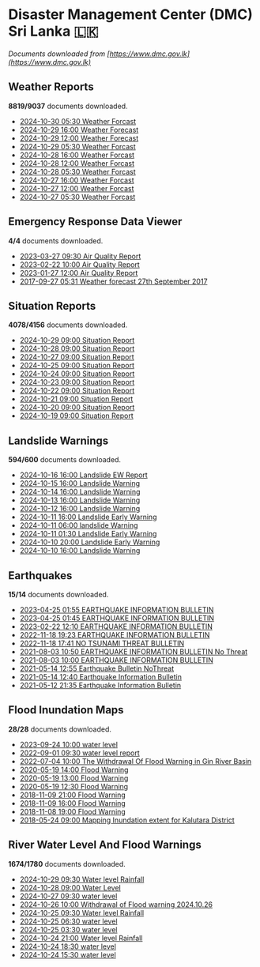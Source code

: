 # Disaster Management Center (DMC) Sri Lanka :sri_lanka:

*Documents downloaded from [https://www.dmc.gov.lk](https://www.dmc.gov.lk)*

## Weather Reports

**8819/9037** documents downloaded.

* [2024-10-30 05:30 Weather Forcast](data/weather-reports/20241030.0530.weather-forcast.pdf)
* [2024-10-29 16:00 Weather Forecast](data/weather-reports/20241029.1600.weather-forecast.pdf)
* [2024-10-29 12:00 Weather Forecast](data/weather-reports/20241029.1200.weather-forecast.pdf)
* [2024-10-29 05:30 Weather Forcast](data/weather-reports/20241029.0530.weather-forcast.pdf)
* [2024-10-28 16:00 Weather Forcast](data/weather-reports/20241028.1600.weather-forcast.pdf)
* [2024-10-28 12:00 Weather Forcast](data/weather-reports/20241028.1200.weather-forcast.pdf)
* [2024-10-28 05:30 Weather Forcast](data/weather-reports/20241028.0530.weather-forcast.pdf)
* [2024-10-27 16:00 Weather Forcast](data/weather-reports/20241027.1600.weather-forcast.pdf)
* [2024-10-27 12:00 Weather Forcast](data/weather-reports/20241027.1200.weather-forcast.pdf)
* [2024-10-27 05:30 Weather Forcast](data/weather-reports/20241027.0530.weather-forcast.pdf)

## Emergency Response Data Viewer

**4/4** documents downloaded.

* [2023-03-27 09:30 Air Quality Report](data/emergency-response-data-viewer/20230327.0930.air-quality-report.pdf)
* [2023-02-22 10:00 Air Quality Report](data/emergency-response-data-viewer/20230222.1000.air-quality-report.pdf)
* [2023-01-27 12:00 Air Quality Report](data/emergency-response-data-viewer/20230127.1200.air-quality-report.pdf)
* [2017-09-27 05:31 Weather forecast 27th September 2017](data/emergency-response-data-viewer/20170927.0531.weather-forecast-27th-september-2017.pdf)

## Situation Reports

**4078/4156** documents downloaded.

* [2024-10-29 09:00 Situation Report](data/situation-reports/20241029.0900.situation-report.pdf)
* [2024-10-28 09:00 Situation Report](data/situation-reports/20241028.0900.situation-report.pdf)
* [2024-10-27 09:00 Situation Report](data/situation-reports/20241027.0900.situation-report.pdf)
* [2024-10-25 09:00 Situation Report](data/situation-reports/20241025.0900.situation-report.pdf)
* [2024-10-24 09:00 Situation Report](data/situation-reports/20241024.0900.situation-report.pdf)
* [2024-10-23 09:00 Situation Report](data/situation-reports/20241023.0900.situation-report.pdf)
* [2024-10-22 09:00 Situation Report](data/situation-reports/20241022.0900.situation-report.pdf)
* [2024-10-21 09:00 Situation Report](data/situation-reports/20241021.0900.situation-report.pdf)
* [2024-10-20 09:00 Situation Report](data/situation-reports/20241020.0900.situation-report.pdf)
* [2024-10-19 09:00 Situation Report](data/situation-reports/20241019.0900.situation-report.pdf)

## Landslide Warnings

**594/600** documents downloaded.

* [2024-10-16 16:00 Landslide EW Report](data/landslide-warnings/20241016.1600.landslide-ew-report.pdf)
* [2024-10-15 16:00 Landslide Warning](data/landslide-warnings/20241015.1600.landslide-warning.pdf)
* [2024-10-14 16:00 Landslide Warning](data/landslide-warnings/20241014.1600.landslide-warning.pdf)
* [2024-10-13 16:00 Landslide Warning](data/landslide-warnings/20241013.1600.landslide-warning.pdf)
* [2024-10-12 16:00 Landslide Warning](data/landslide-warnings/20241012.1600.landslide-warning.pdf)
* [2024-10-11 16:00 Landslide Early Warning](data/landslide-warnings/20241011.1600.landslide-early-warning.pdf)
* [2024-10-11 06:00 landslide Warning](data/landslide-warnings/20241011.0600.landslide-warning.pdf)
* [2024-10-11 01:30 Landslide Early Warning](data/landslide-warnings/20241011.0130.landslide-early-warning.pdf)
* [2024-10-10 20:00 Landslide Early Warning](data/landslide-warnings/20241010.2000.landslide-early-warning.pdf)
* [2024-10-10 16:00 Landslide Warning](data/landslide-warnings/20241010.1600.landslide-warning.pdf)

## Earthquakes

**15/14** documents downloaded.

* [2023-04-25 01:55 EARTHQUAKE INFORMATION BULLETIN](data/earthquakes/20230425.0155.earthquake-information-bulletin.pdf)
* [2023-04-25 01:45 EARTHQUAKE INFORMATION BULLETIN](data/earthquakes/20230425.0145.earthquake-information-bulletin.pdf)
* [2023-02-22 12:10 EARTHQUAKE INFORMATION BULLETIN](data/earthquakes/20230222.1210.earthquake-information-bulletin.pdf)
* [2022-11-18 19:23 EARTHQUAKE INFORMATION BULLETIN](data/earthquakes/20221118.1923.earthquake-information-bulletin.pdf)
* [2022-11-18 17:41 NO TSUNAMI THREAT BULLETIN](data/earthquakes/20221118.1741.no-tsunami-threat-bulletin.pdf)
* [2021-08-03 10:50 EARTHQUAKE INFORMATION BULLETIN No Threat](data/earthquakes/20210803.1050.earthquake-information-bulletin-no-threat.pdf)
* [2021-08-03 10:00 EARTHQUAKE INFORMATION BULLETIN](data/earthquakes/20210803.1000.earthquake-information-bulletin.pdf)
* [2021-05-14 12:55 Earthquake Bulletin NoThreat](data/earthquakes/20210514.1255.earthquake-bulletin-nothreat.pdf)
* [2021-05-14 12:40 Earthquake Information Bulletin](data/earthquakes/20210514.1240.earthquake-information-bulletin.pdf)
* [2021-05-12 21:35 Earthquake Information Bulletin](data/earthquakes/20210512.2135.earthquake-information-bulletin.pdf)

## Flood Inundation Maps

**28/28** documents downloaded.

* [2023-09-24 10:00 water level](data/flood-inundation-maps/20230924.1000.water-level.pdf)
* [2022-09-01 09:30 water level report](data/flood-inundation-maps/20220901.0930.water-level-report.pdf)
* [2022-07-04 10:00 The Withdrawal Of Flood Warning in Gin River Basin](data/flood-inundation-maps/20220704.1000.the-withdrawal-of-flood-warning-in-gin-river-basin.pdf)
* [2020-05-19 14:00 Flood Warning](data/flood-inundation-maps/20200519.1400.flood-warning.pdf)
* [2020-05-19 13:00 Flood Warning](data/flood-inundation-maps/20200519.1300.flood-warning.pdf)
* [2020-05-19 12:30 Flood Warning](data/flood-inundation-maps/20200519.1230.flood-warning.pdf)
* [2018-11-09 21:00 Flood Warning](data/flood-inundation-maps/20181109.2100.flood-warning.PDF)
* [2018-11-09 16:00 Flood Warning](data/flood-inundation-maps/20181109.1600.flood-warning.PDF)
* [2018-11-08 19:00 Flood Warning](data/flood-inundation-maps/20181108.1900.flood-warning.PDF)
* [2018-05-24 09:00 Mapping Inundation extent for Kalutara District](data/flood-inundation-maps/20180524.0900.mapping-inundation-extent-for-kalutara-district.pdf)

## River Water Level And Flood Warnings

**1674/1780** documents downloaded.

* [2024-10-29 09:30 Water level  Rainfall](data/river-water-level-and-flood-warnings/20241029.0930.water-level-rainfall.jpg)
* [2024-10-28 09:00 Water Level](data/river-water-level-and-flood-warnings/20241028.0900.water-level.jpg)
* [2024-10-27 09:30 water level](data/river-water-level-and-flood-warnings/20241027.0930.water-level.jpg)
* [2024-10-26 10:00 Withdrawal of Flood warning 2024.10.26](data/river-water-level-and-flood-warnings/20241026.1000.withdrawal-of-flood-warning-20241026.pdf)
* [2024-10-25 09:30 Water level  Rainfall](data/river-water-level-and-flood-warnings/20241025.0930.water-level-rainfall.jpg)
* [2024-10-25 06:30 water level](data/river-water-level-and-flood-warnings/20241025.0630.water-level.jpg)
* [2024-10-25 03:30 water level](data/river-water-level-and-flood-warnings/20241025.0330.water-level.jpg)
* [2024-10-24 21:00 Water level  Rainfall](data/river-water-level-and-flood-warnings/20241024.2100.water-level-rainfall.jpg)
* [2024-10-24 18:30 water level](data/river-water-level-and-flood-warnings/20241024.1830.water-level.jpg)
* [2024-10-24 15:30 water level](data/river-water-level-and-flood-warnings/20241024.1530.water-level.jpg)
